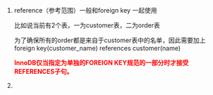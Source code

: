 1. reference（参考范围）一般和foreign key 一起使用

   比如说当前有2个表，一为customer表，二为order表

   为了确保所有的order都是来自于customer表中的名单，因此需要加上foreign key(customer_name) references customer(name)

   <font color=red> **InnoDB仅当指定为单独的FOREIGN KEY规范的一部分时才接受REFERENCES子句。**</font>

2. 

